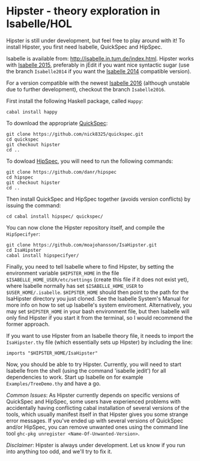 # Hipster - theory exploration in Isabelle/HOL

Hipster is still under development, but feel free to play around with it! To
install Hipster, you first need Isabelle, QuickSpec and HipSpec.

Isabelle is available from: http://isabelle.in.tum.de/index.html. Hipster works
with [Isabelle 2015][Isa15], preferably in jEdit if you want nice syntactic
sugar (use the branch `Isabelle2014` if you want the [Isabelle 2014][Isa14]
compatible version).

For a version compatible with the newest [Isabelle 2016][Isa16] (although
unstable due to further development), checkout the branch `Isabelle2016`.

First install the following Haskell package, called `Happy`:
	
	cabal install happy

To download the appropriate [QuickSpec][QS]:

	git clone https://github.com/nick8325/quickspec.git
	cd quickspec
	git checkout hipster
	cd ..

To dowload [HipSpec][HS], you will need to run the following commands:

    git clone https://github.com/danr/hipspec
    cd hipspec
    git checkout hipster
    cd ..
	
Then install QuickSpec and HipSpec together (avoids version conflicts) by issuing the command:

    cd cabal install hipspec/ quickspec/	

You can now clone the Hipster repository itself, and compile the `HipSpecifyer`:

    git clone https://github.com/moajohansson/IsaHipster.git
    cd IsaHipster
    cabal install hipspecifyer/

Finally, you need to tell Isabelle where to find Hipster, by setting the
environment variable `$HIPSTER_HOME` in the file `$ISABELLE_HOME_USER/etc/settings`
(create this file if it does not exist yet), where Isabelle normally has set
`$ISABELLE_HOME_USER` to `$USER_HOME/.isabelle`. `$HIPSTER_HOME` should then
point to the path for the IsaHipster directory you just cloned. See the
Isabelle System's Manual for more info on how to set up Isabelle's system
enviroment. Alternatively, you may set `$HIPSTER_HOME` in your bash environment
file, but then Isabelle will only find Hipster if you start it from the
terminal, so I would recommend the former approach.

If you want to use Hipster from an Isabelle theory file, it needs to import the
`IsaHipster.thy` file (which essentially sets up Hipster) by including the
line:

```isabelle
imports "$HIPSTER_HOME/IsaHipster"
```
    
Now, you should be able to try Hipster. Currently, you will need to start Isabelle
from the shell (using the command 'isabelle jedit') for all dependencies to work. 
Start up Isabelle on for example `Examples/TreeDemo.thy` and have a go.

_Common Issues_: As Hipster currently depends on specific versions of QuickSpec and HipSpec, some
users have experienced problems with accidentally having conflicting cabal installation of several versions of the tools,
which usually manifest itself in that Hipster gives you some strange error messages.
If you've ended up with several versions of QuickSpec and/or HipSpec, you can remove unwanted 
ones using the command line tool `ghc-pkg unregister <Name-Of-Unwanted-Version>`. 

_Disclaimer_: Hipster is always under development. Let us know if you run into anything too odd,
and we'll try to fix it.


[QS]: https://github.com/nick8325/quickspec
[HS]: https://github.com/danr/hipspec
[Isa14]: http://isabelle.in.tum.de/download_past.html
[Isa15]: http://isabelle.in.tum.de/download_past.html
[Isa16]: http://isabelle.in.tum.de/installation.html

